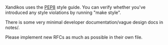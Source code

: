 Xandikos uses the [PEP8](https://www.python.org/dev/peps/pep-0008/) style guide.
You can verify whether you've introduced any style violations by running
"make style".

There is some very minimal developer documentation/vague design docs in notes/.

Please implement new RFCs as much as possible in their own file.
